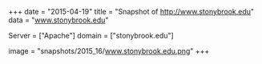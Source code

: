 
+++
date = "2015-04-19"
title = "Snapshot of http://www.stonybrook.edu"
data = "www.stonybrook.edu"

Server = ["Apache"]
domain = ["stonybrook.edu"]

  image = "snapshots/2015_16/www.stonybrook.edu.png"
+++
#
